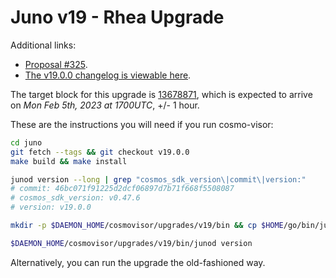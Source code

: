 # Juno v19 - Rhea Upgrade

Additional links:

- [Proposal #325](https://www.mintscan.io/juno/proposals/333).
- [The v19.0.0 changelog is viewable here](https://github.com/CosmosContracts/juno/releases/tag/v19.0.0).

The target block for this upgrade is [13678871](https://www.mintscan.io/juno/blocks/13678871), which is expected to arrive on _Mon Feb 5th, 2023 at 1700UTC_, +/- 1 hour.

These are the instructions you will need if you run cosmo-visor:

```bash
cd juno
git fetch --tags && git checkout v19.0.0
make build && make install

junod version --long | grep "cosmos_sdk_version\|commit\|version:"
# commit: 46bc071f91225d2dcf06897d7b71f668f5508087
# cosmos_sdk_version: v0.47.6
# version: v19.0.0

mkdir -p $DAEMON_HOME/cosmovisor/upgrades/v19/bin && cp $HOME/go/bin/junod $DAEMON_HOME/cosmovisor/upgrades/v19/bin

$DAEMON_HOME/cosmovisor/upgrades/v19/bin/junod version
```

Alternatively, you can run the upgrade the old-fashioned way.
